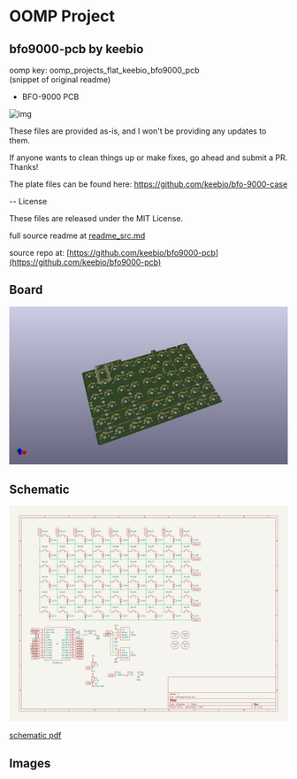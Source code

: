 # OOMP Project  
## bfo9000-pcb  by keebio  
  
oomp key: oomp_projects_flat_keebio_bfo9000_pcb  
(snippet of original readme)  
  
- BFO-9000 PCB  
  
![img](https://cdn.shopify.com/s/files/1/1851/5125/products/image_f3098582-cd96-4f7d-9c5c-c0c2c1846b6e_1600x.jpg?v=1523473649)  
  
These files are provided as-is, and I won't be providing any updates to them.  
  
If anyone wants to clean things up or make fixes, go ahead and submit a PR. Thanks!  
  
The plate files can be found here: https://github.com/keebio/bfo-9000-case  
  
-- License  
  
These files are released under the MIT License.  
  
  full source readme at [readme_src.md](readme_src.md)  
  
source repo at: [https://github.com/keebio/bfo9000-pcb](https://github.com/keebio/bfo9000-pcb)  
## Board  
  
[![working_3d.png](working_3d_600.png)](working_3d.png)  
## Schematic  
  
[![working_schematic.png](working_schematic_600.png)](working_schematic.png)  
  
[schematic pdf](working_schematic.pdf)  
## Images  
